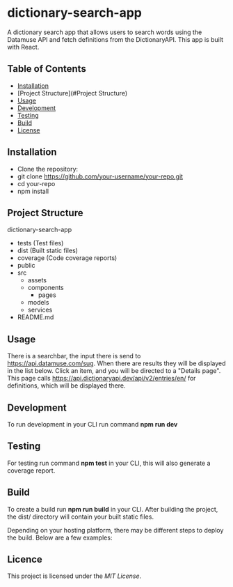 # dictionary-search-app
A dictionary search app that allows users to search words using the Datamuse API and fetch definitions from 
the DictionaryAPI. This app is built with React.

## Table of Contents

- [Installation](#installation)
- [Project Structure](#Project Structure)
- [Usage](#usage)
- [Development](#development)
- [Testing](#testing)
- [Build](#build)
- [License](#license)

## Installation

- Clone the repository:
- git clone https://github.com/your-username/your-repo.git
- cd your-repo
- npm install

## Project Structure
dictionary-search-app
  - tests (Test files)
  - dist (Built static files)
  - coverage (Code coverage reports)
  - public
  - src
    - assets
    - components
      - pages
    - models
    - services
  - README.md


## Usage
There is a searchbar, the input there is send to https://api.datamuse.com/sug. 
When there are results they will be displayed in the list below. Click an item, and you will be directed
to a "Details page". This page calls https://api.dictionaryapi.dev/api/v2/entries/en/ for definitions,
which will be displayed there.

## Development
To run development in your CLI run command __npm run dev__

## Testing
For testing run command __npm test__ in your CLI, this will also generate a coverage report.

## Build
To create a build run __npm run build__ in your CLI.
After building the project, the dist/ directory will contain your built static files.

Depending on your hosting platform, there may be different steps to deploy the build. Below are a few examples:

## Licence
This project is licensed under the *MIT License*.
